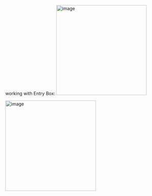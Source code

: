 working with Entry Box:
<img width="283" alt="image" src="https://user-images.githubusercontent.com/73888467/155347699-ae6460e0-a18f-46ae-ac2f-1074727a55cc.png">

<img width="284" alt="image" src="https://user-images.githubusercontent.com/73888467/155347790-7b210177-8103-4446-8991-8347a9ee77d8.png">
